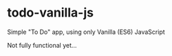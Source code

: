 # todo-vanilla-js
Simple "To Do" app, using only Vanilla (ES6) JavaScript

Not fully functional yet...

